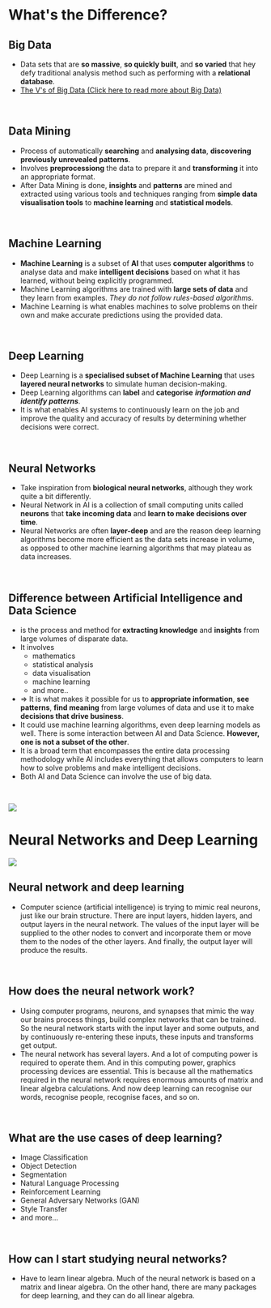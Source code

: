 # What's the Difference?

## Big Data

- Data sets that are __so massive__, __so quickly built__, and __so varied__ that hey defy traditional analysis method such as performing with a __relational database__. 
- [The V's of Big Data (Click here to read more about Big Data)](https://stevekwon211.blogspot.com/2020/12/big-data.html)

<br>

## Data Mining

- Process of automatically __searching__ and __analysing data__, __discovering previously unrevealed patterns__.
- Involves __preprocessiong__ the data to prepare it and __transforming__ it into an appropriate format.
- After Data Mining is done, __insights__ and __patterns__ are mined and extracted using various tools and techniques ranging from __simple data visualisation tools__ to __machine learning__ and __statistical models__.

<br>

## Machine Learning

- __Machine Learning__ is a subset of __AI__ that uses __computer algorithms__ to analyse data and make __intelligent decisions__ based on what it has learned, without being explicitly programmed.
- Machine Learning algorithms are trained with __large sets of data__ and they learn from examples. _They do not follow rules-based algorithms_.
- Machine Learning is what enables machines to solve problems on their own and make accurate predictions using the provided data.

<br>

## Deep Learning

- Deep Learning is a __specialised subset of Machine Learning__ that uses __layered neural networks__ to simulate human decision-making.
- Deep Learning algorithms can __label__ and __categorise__ ___information and identify patterns___. 
- It is what enables AI systems to continuously learn on the job and improve the quality and accuracy of results by determining whether decisions were correct.

<br>

## Neural Networks

- Take inspiration from __biological neural networks__, although they work quite a bit differently.
- Neural Network in AI is a collection of small computing units called __neurons__ that __take incoming data__ and __learn to make decisions over time__. 
- Neural Networks are often __layer-deep__ and are the reason deep learning algorithms become more efficient as the data sets increase in volume, as opposed to other machine learning algorithms that may plateau as data increases.

<br>

## Difference between Artificial Intelligence and Data Science

- is the process and method for __extracting knowledge__ and __insights__ from large volumes of disparate data. 
- It involves
  - mathematics
  - statistical analysis
  - data visualisation
  - machine learning
  - and more..
- => It is what makes it possible for us to __appropriate information__, __see patterns__, __find meaning__ from large volumes of data and use it to make __decisions that drive business__.
- It could use machine learning algorithms, even deep learning models as well.
  There is some interaction between AI and Data Science.
  __However, one is not a subset of the other__.
- It is a broad term that encompasses the entire data processing methodology while AI includes everything that allows computers to learn how to solve problems and make intelligent decisions.
- Both AI and Data Science can involve the use of big data.

<br>

![](https://cdn.pixabay.com/photo/2016/10/14/11/28/neurons-1739997_960_720.jpg)

# Neural Networks and Deep Learning

![](https://miro.medium.com/max/700/1*ZB6H4HuF58VcMOWbdpcRxQ.png)

## Neural network and deep learning

- Computer science (artificial intelligence) is trying to mimic real neurons, just like our brain structure. There are input layers, hidden layers, and output layers in the neural network. The values of the input layer will be supplied to the other nodes to convert and incorporate them or move them to the nodes of the other layers. And finally, the output layer will produce the results.

<br>

## How does the neural network work?

- Using computer programs, neurons, and synapses that mimic the way our brains process things, build complex networks that can be trained. So the neural network starts with the input layer and some outputs, and by continuously re-entering these inputs, these inputs and transforms get output. 
- The neural network has several layers. And a lot of computing power is required to operate them. And in this computing power, graphics processing devices are essential. This is because all the mathematics required in the neural network requires enormous amounts of matrix and linear algebra calculations.
  And now deep learning can recognise our words, recognise people, recognise faces, and so on.

<br>

## What are the use cases of deep learning?

- Image Classification
- Object Detection
- Segmentation
- Natural Language Processing
- Reinforcement Learning
- General Adversary Networks (GAN)
- Style Transfer
- and more...

<br>

## How can I start studying neural networks?

- Have to learn linear algebra. Much of the neural network is based on a matrix and linear algebra. On the other hand, there are many packages for deep learning, and they can do all linear algebra.

<br>